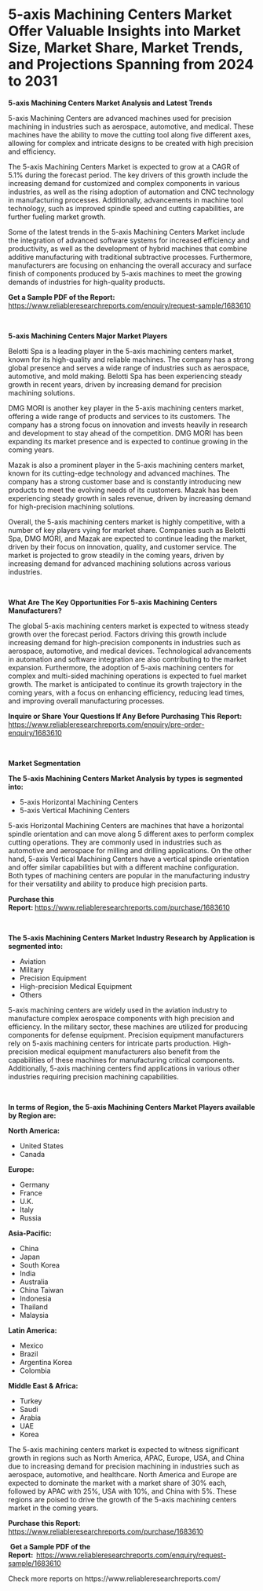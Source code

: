 <p><h1>5-axis Machining Centers Market Offer Valuable Insights into Market Size, Market Share, Market Trends, and Projections Spanning from 2024 to 2031</h1></p><p><strong>5-axis Machining Centers Market Analysis and Latest Trends</strong></p>
<p><p>5-axis Machining Centers are advanced machines used for precision machining in industries such as aerospace, automotive, and medical. These machines have the ability to move the cutting tool along five different axes, allowing for complex and intricate designs to be created with high precision and efficiency.</p><p>The 5-axis Machining Centers Market is expected to grow at a CAGR of 5.1% during the forecast period. The key drivers of this growth include the increasing demand for customized and complex components in various industries, as well as the rising adoption of automation and CNC technology in manufacturing processes. Additionally, advancements in machine tool technology, such as improved spindle speed and cutting capabilities, are further fueling market growth.</p><p>Some of the latest trends in the 5-axis Machining Centers Market include the integration of advanced software systems for increased efficiency and productivity, as well as the development of hybrid machines that combine additive manufacturing with traditional subtractive processes. Furthermore, manufacturers are focusing on enhancing the overall accuracy and surface finish of components produced by 5-axis machines to meet the growing demands of industries for high-quality products.</p></p>
<p><strong>Get a Sample PDF of the Report:&nbsp;</strong> <a href="https://www.reliableresearchreports.com/enquiry/request-sample/1683610">https://www.reliableresearchreports.com/enquiry/request-sample/1683610</a></p>
<p>&nbsp;</p>
<p><strong>5-axis Machining Centers Major Market Players</strong></p>
<p><p>Belotti Spa is a leading player in the 5-axis machining centers market, known for its high-quality and reliable machines. The company has a strong global presence and serves a wide range of industries such as aerospace, automotive, and mold making. Belotti Spa has been experiencing steady growth in recent years, driven by increasing demand for precision machining solutions.</p><p>DMG MORI is another key player in the 5-axis machining centers market, offering a wide range of products and services to its customers. The company has a strong focus on innovation and invests heavily in research and development to stay ahead of the competition. DMG MORI has been expanding its market presence and is expected to continue growing in the coming years.</p><p>Mazak is also a prominent player in the 5-axis machining centers market, known for its cutting-edge technology and advanced machines. The company has a strong customer base and is constantly introducing new products to meet the evolving needs of its customers. Mazak has been experiencing steady growth in sales revenue, driven by increasing demand for high-precision machining solutions.</p><p>Overall, the 5-axis machining centers market is highly competitive, with a number of key players vying for market share. Companies such as Belotti Spa, DMG MORI, and Mazak are expected to continue leading the market, driven by their focus on innovation, quality, and customer service. The market is projected to grow steadily in the coming years, driven by increasing demand for advanced machining solutions across various industries.</p></p>
<p>&nbsp;</p>
<p><strong>What Are The Key Opportunities For 5-axis Machining Centers Manufacturers?</strong></p>
<p><p>The global 5-axis machining centers market is expected to witness steady growth over the forecast period. Factors driving this growth include increasing demand for high-precision components in industries such as aerospace, automotive, and medical devices. Technological advancements in automation and software integration are also contributing to the market expansion. Furthermore, the adoption of 5-axis machining centers for complex and multi-sided machining operations is expected to fuel market growth. The market is anticipated to continue its growth trajectory in the coming years, with a focus on enhancing efficiency, reducing lead times, and improving overall manufacturing processes.</p></p>
<p><strong>Inquire or Share Your Questions If Any Before Purchasing This Report:</strong> <a href="https://www.reliableresearchreports.com/enquiry/pre-order-enquiry/1683610">https://www.reliableresearchreports.com/enquiry/pre-order-enquiry/1683610</a></p>
<p>&nbsp;</p>
<p><strong>Market Segmentation</strong></p>
<p><strong>The 5-axis Machining Centers Market Analysis by types is segmented into:</strong></p>
<p><ul><li>5-axis Horizontal Machining Centers</li><li>5-axis Vertical Machining Centers</li></ul></p>
<p><p>5-axis Horizontal Machining Centers are machines that have a horizontal spindle orientation and can move along 5 different axes to perform complex cutting operations. They are commonly used in industries such as automotive and aerospace for milling and drilling applications. On the other hand, 5-axis Vertical Machining Centers have a vertical spindle orientation and offer similar capabilities but with a different machine configuration. Both types of machining centers are popular in the manufacturing industry for their versatility and ability to produce high precision parts.</p></p>
<p><strong>Purchase this Report:&nbsp;</strong><a href="https://www.reliableresearchreports.com/purchase/1683610">https://www.reliableresearchreports.com/purchase/1683610</a></p>
<p>&nbsp;</p>
<p><strong>The 5-axis Machining Centers Market Industry Research by Application is segmented into:</strong></p>
<p><ul><li>Aviation</li><li>Military</li><li>Precision Equipment</li><li>High-precision Medical Equipment</li><li>Others</li></ul></p>
<p><p>5-axis machining centers are widely used in the aviation industry to manufacture complex aerospace components with high precision and efficiency. In the military sector, these machines are utilized for producing components for defense equipment. Precision equipment manufacturers rely on 5-axis machining centers for intricate parts production. High-precision medical equipment manufacturers also benefit from the capabilities of these machines for manufacturing critical components. Additionally, 5-axis machining centers find applications in various other industries requiring precision machining capabilities.</p></p>
<p>&nbsp;</p>
<p><strong>In terms of Region, the 5-axis Machining Centers Market Players available by Region are:</strong></p>
<p>
    <p> <strong> North America: </strong>
        <ul>
            <li>United States</li>
            <li>Canada</li>
        </ul>
        </p> 
    <p> <strong> Europe: </strong>
        <ul>
            <li>Germany</li>
            <li>France</li>
            <li>U.K.</li>
            <li>Italy</li>
            <li>Russia</li>
        </ul>
        </p> 
    <p> <strong> Asia-Pacific: </strong>
        <ul>
            <li>China</li>
            <li>Japan</li>
            <li>South Korea</li>
            <li>India</li>
            <li>Australia</li>
            <li>China Taiwan</li>
            <li>Indonesia</li>
            <li>Thailand</li>
            <li>Malaysia</li>
        </ul>
        </p> 
    <p> <strong> Latin America: </strong>
        <ul>
            <li>Mexico</li>
            <li>Brazil</li>
            <li>Argentina Korea</li>
            <li>Colombia</li>
        </ul>
        </p> 
    <p> <strong> Middle East & Africa: </strong>
        <ul>
            <li>Turkey</li>
            <li>Saudi</li>
            <li>Arabia</li>
            <li>UAE</li>
            <li>Korea</li>
        </ul>
    </p>
    </p>
<p><p>The 5-axis machining centers market is expected to witness significant growth in regions such as North America, APAC, Europe, USA, and China due to increasing demand for precision machining in industries such as aerospace, automotive, and healthcare. North America and Europe are expected to dominate the market with a market share of 30% each, followed by APAC with 25%, USA with 10%, and China with 5%. These regions are poised to drive the growth of the 5-axis machining centers market in the coming years.</p></p>
<p><strong>Purchase this Report: </strong><a href="https://www.reliableresearchreports.com/purchase/1683610">https://www.reliableresearchreports.com/purchase/1683610</a></p>
<p>&nbsp;<strong>Get a Sample PDF of the Report:&nbsp;&nbsp;</strong><a href="https://www.reliableresearchreports.com/enquiry/request-sample/1683610">https://www.reliableresearchreports.com/enquiry/request-sample/1683610</a></p>
<p><strong></strong></p>
<p>Check more reports on https://www.reliableresearchreports.com/</p>